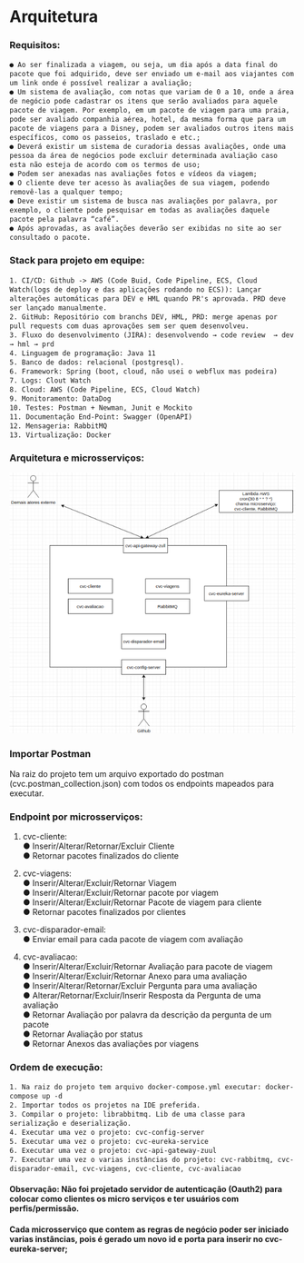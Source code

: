 # Arquitetura

### Requisitos: 
	● Ao ser finalizada a viagem, ou seja, um dia após a data final do pacote que foi adquirido, deve ser enviado um e-mail aos viajantes com um link onde é possível realizar a avaliação;
	● Um sistema de avaliação, com notas que variam de 0 a 10, onde a área de negócio pode cadastrar os itens que serão avaliados para aquele pacote de viagem. Por exemplo, em um pacote de viagem para uma praia, pode ser avaliado companhia aérea, hotel, da mesma forma que para um pacote de viagens para a Disney, podem ser avaliados outros itens mais específicos, como os passeios, traslado e etc.;
	● Deverá existir um sistema de curadoria dessas avaliações, onde uma pessoa da área de negócios pode excluir determinada avaliação caso esta não esteja de acordo com os termos de uso;
	● Podem ser anexadas nas avaliações fotos e vídeos da viagem;
	● O cliente deve ter acesso às avaliações de sua viagem, podendo removê-las a qualquer tempo;
	● Deve existir um sistema de busca nas avaliações por palavra, por exemplo, o cliente pode pesquisar em todas as avaliações daquele pacote pela palavra “café”.
	● Após aprovadas, as avaliações deverão ser exibidas no site ao ser consultado o pacote.
  
  
  ### Stack para projeto em equipe:

	1. CI/CD: Github -> AWS (Code Buid, Code Pipeline, ECS, Cloud Watch(logs de deploy e das aplicações rodando no ECS)): Lançar alterações automáticas para DEV e HML quando PR's aprovada. PRD deve ser lançado manualmente.
	2. GitHub: Repositório com branchs DEV, HML, PRD: merge apenas por pull requests com duas aprovações sem ser quem desenvolveu.
	3. Fluxo do desenvolvimento (JIRA): desenvolvendo → code review  → dev → hml → prd
	4. Linguagem de programação: Java 11
	5. Banco de dados: relacional (postgresql).
	6. Framework: Spring (boot, cloud, não usei o webflux mas podeira)
	7. Logs: Clout Watch
	8. Cloud: AWS (Code Pipeline, ECS, Cloud Watch)
	9. Monitoramento: DataDog
	10. Testes: Postman + Newman, Junit e Mockito 
	11. Documentação End-Point: Swagger (OpenAPI)
	12. Mensageria: RabbitMQ
	13. Virtualização: Docker

### Arquitetura e microsserviços:  
![Alt text](cvc-microserviços.png?raw=true "Arquitetura")

### Importar Postman  
Na raiz do projeto tem um arquivo exportado do postman (cvc.postman_collection.json) com todos os endpoints mapeados para executar.

### Endpoint por microsserviços:
1. cvc-cliente:  
    	● Inserir/Alterar/Retornar/Excluir Cliente  
    	● Retornar pacotes finalizados do cliente  

2. cvc-viagens:  
    	● Inserir/Alterar/Excluir/Retornar Viagem  
    	● Inserir/Alterar/Excluir/Retornar pacote por viagem  
    	● Inserir/Alterar/Excluir/Retornar Pacote de viagem para cliente      
    	● Retornar pacotes finalizados por clientes   
      
3. cvc-disparador-email:  
    	● Enviar email para cada pacote de viagem com avaliação

4. cvc-avaliacao:  
    	● Inserir/Alterar/Excluir/Retornar Avaliação para pacote de viagem  
    	● Inserir/Alterar/Excluir/Retornar Anexo para uma avaliação  
    	● Inserir/Alterar/Retornar/Excluir Pergunta para uma avaliação  
    	● Alterar/Retornar/Excluir/Inserir Resposta da Pergunta de uma avaliação  
    	● Retornar Avaliação por palavra da descrição da pergunta de um pacote  
    	● Retornar Avaliação por status  
    	● Retornar Anexos das avaliações por viagens  
      
### Ordem de execução: 
	1. Na raiz do projeto tem arquivo docker-compose.yml executar: docker-compose up -d
	2. Importar todos os projetos na IDE preferida.
	3. Compilar o projeto: librabbitmq. Lib de uma classe para serialização e deserialização.
	4. Executar uma vez o projeto: cvc-config-server
	5. Executar uma vez o projeto: cvc-eureka-service
	6. Executar uma vez o projeto: cvc-api-gateway-zuul
	7. Executar uma vez o varias instâncias do projeto: cvc-rabbitmq, cvc-disparador-email, cvc-viagens, cvc-cliente, cvc-avaliacao
 
  
  #### Observação: Não foi projetado servidor de autenticação (Oauth2) para colocar como clientes os micro serviços e ter usuários com perfis/permissão. 
  #### Cada microsserviço que contem as regras de negócio poder ser iniciado varias instâncias, pois é gerado um novo id e porta para inserir no cvc-eureka-server;
  
